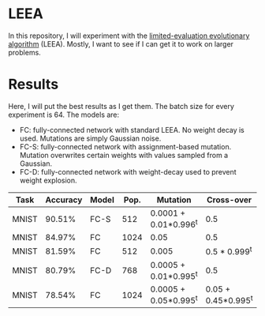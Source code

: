 # LEEA

In this repository, I will experiment with the [limited-evaluation evolutionary algorithm](http://eplex.cs.ucf.edu/papers/morse_gecco16.pdf) (LEEA). Mostly, I want to see if I can get it to work on larger problems.

# Results

Here, I will put the best results as I get them. The batch size for every experiment is 64. The models are:

 * FC: fully-connected network with standard LEEA. No weight decay is used. Mutations are simply Gaussian noise.
 * FC-S: fully-connected network with assignment-based mutation. Mutation overwrites certain weights with values sampled from a Gaussian.
 * FC-D: fully-connected network with weight-decay used to prevent weight explosion.

<table>
  <thead>
    <tr>
      <th>Task</th>
      <th>Accuracy</th>
      <th>Model</th>
      <th>Pop.</th>
      <th>Mutation</th>
      <th>Cross-over</th>
      <th>Generations</th>
    </tr>
  </thead>
  <tbody>
    <tr>
      <td>MNIST</td>
      <td>90.51%</td>
      <td>FC-S</td>
      <td>512</td>
      <td>0.0001 + 0.01*0.996<sup>t</sup></td>
      <td>0.5</td>
      <td>3600</td>
    </tr>
    <tr>
      <td>MNIST</td>
      <td>84.97%</td>
      <td>FC</td>
      <td>1024</td>
      <td>0.05</td>
      <td>0.5</td>
      <td>2500</td>
    </tr>
    <tr>
      <td>MNIST</td>
      <td>81.59%</td>
      <td>FC</td>
      <td>512</td>
      <td>0.005</td>
      <td>0.5 * 0.999<sup>t</sup></td>
      <td>1225</td>
    </tr>
    <tr>
      <td>MNIST</td>
      <td>80.79%</td>
      <td>FC-D</td>
      <td>768</td>
      <td>0.0005 + 0.01*0.995<sup>t</sup></td>
      <td>0.5</td>
      <td>1967</td>
    </tr>
    <tr>
      <td>MNIST</td>
      <td>78.54%</td>
      <td>FC</td>
      <td>1024</td>
      <td>0.0005 + 0.05*0.995<sup>t</sup></td>
      <td>0.05 + 0.45*0.995<sup>t</sup></td>
      <td>250</td>
    </tr>
  </tbody>
</table>
